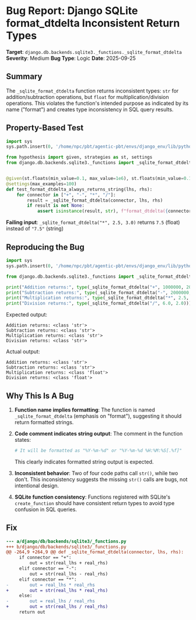 # Bug Report: Django SQLite format_dtdelta Inconsistent Return Types

**Target**: `django.db.backends.sqlite3._functions._sqlite_format_dtdelta`
**Severity**: Medium
**Bug Type**: Logic
**Date**: 2025-09-25

## Summary

The `_sqlite_format_dtdelta` function returns inconsistent types: `str` for addition/subtraction operations, but `float` for multiplication/division operations. This violates the function's intended purpose as indicated by its name ("format") and creates type inconsistency in SQL query results.

## Property-Based Test

```python
import sys
sys.path.insert(0, '/home/npc/pbt/agentic-pbt/envs/django_env/lib/python3.13/site-packages')

from hypothesis import given, strategies as st, settings
from django.db.backends.sqlite3._functions import _sqlite_format_dtdelta


@given(st.floats(min_value=0.1, max_value=1e6), st.floats(min_value=0.1, max_value=1e6))
@settings(max_examples=100)
def test_format_dtdelta_always_returns_string(lhs, rhs):
    for connector in ["+", "-", "*", "/"]:
        result = _sqlite_format_dtdelta(connector, lhs, rhs)
        if result is not None:
            assert isinstance(result, str), f"format_dtdelta({connector!r}, {lhs}, {rhs}) should return string, got {type(result)}"
```

**Failing input**: `_sqlite_format_dtdelta("*", 2.5, 3.0)` returns `7.5` (float) instead of `"7.5"` (string)

## Reproducing the Bug

```python
import sys
sys.path.insert(0, '/home/npc/pbt/agentic-pbt/envs/django_env/lib/python3.13/site-packages')

from django.db.backends.sqlite3._functions import _sqlite_format_dtdelta

print("Addition returns:", type(_sqlite_format_dtdelta("+", 1000000, 2000000)))
print("Subtraction returns:", type(_sqlite_format_dtdelta("-", 2000000, 1000000)))
print("Multiplication returns:", type(_sqlite_format_dtdelta("*", 2.5, 3.0)))
print("Division returns:", type(_sqlite_format_dtdelta("/", 6.0, 2.0)))
```

Expected output:
```
Addition returns: <class 'str'>
Subtraction returns: <class 'str'>
Multiplication returns: <class 'str'>
Division returns: <class 'str'>
```

Actual output:
```
Addition returns: <class 'str'>
Subtraction returns: <class 'str'>
Multiplication returns: <class 'float'>
Division returns: <class 'float'>
```

## Why This Is A Bug

1. **Function name implies formatting**: The function is named `_sqlite_format_dtdelta` (emphasis on "format"), suggesting it should return formatted strings.

2. **Code comment indicates string output**: The comment in the function states:
   ```python
   # It will be formatted as "%Y-%m-%d" or "%Y-%m-%d %H:%M:%S[.%f]"
   ```
   This clearly indicates formatted string output is expected.

3. **Inconsistent behavior**: Two of four code paths call `str()`, while two don't. This inconsistency suggests the missing `str()` calls are bugs, not intentional design.

4. **SQLite function consistency**: Functions registered with SQLite's `create_function` should have consistent return types to avoid type confusion in SQL queries.

## Fix

```diff
--- a/django/db/backends/sqlite3/_functions.py
+++ b/django/db/backends/sqlite3/_functions.py
@@ -264,9 +264,9 @@ def _sqlite_format_dtdelta(connector, lhs, rhs):
     if connector == "+":
         out = str(real_lhs + real_rhs)
     elif connector == "-":
         out = str(real_lhs - real_rhs)
     elif connector == "*":
-        out = real_lhs * real_rhs
+        out = str(real_lhs * real_rhs)
     else:
-        out = real_lhs / real_rhs
+        out = str(real_lhs / real_rhs)
     return out
```